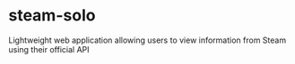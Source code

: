 # steam-solo
Lightweight web application allowing users to view information from Steam using their official API
